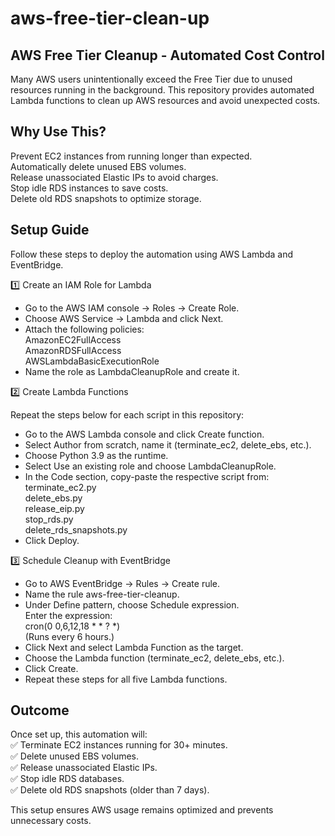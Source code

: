 # aws-free-tier-clean-up

## AWS Free Tier Cleanup - Automated Cost Control
Many AWS users unintentionally exceed the Free Tier due to unused resources running in the background. This repository provides automated Lambda functions to clean up AWS resources and avoid unexpected costs.  

    
## Why Use This?  
Prevent EC2 instances from running longer than expected.  
Automatically delete unused EBS volumes.  
Release unassociated Elastic IPs to avoid charges.  
Stop idle RDS instances to save costs.  
Delete old RDS snapshots to optimize storage.  
  

## Setup Guide  
Follow these steps to deploy the automation using AWS Lambda and EventBridge.

1️⃣ Create an IAM Role for Lambda  
  
* Go to the AWS IAM console → Roles → Create Role.  
* Choose AWS Service → Lambda and click Next.  
* Attach the following policies:  
     AmazonEC2FullAccess  
     AmazonRDSFullAccess  
     AWSLambdaBasicExecutionRole  
* Name the role as LambdaCleanupRole and create it.  
  
2️⃣ Create Lambda Functions  
  
Repeat the steps below for each script in this repository:  

* Go to the AWS Lambda console and click Create function.  
* Select Author from scratch, name it (terminate_ec2, delete_ebs, etc.).  
* Choose Python 3.9 as the runtime.  
* Select Use an existing role and choose LambdaCleanupRole.  
* In the Code section, copy-paste the respective script from:  
    terminate_ec2.py  
    delete_ebs.py  
    release_eip.py  
    stop_rds.py  
    delete_rds_snapshots.py  
* Click Deploy.  
  
3️⃣ Schedule Cleanup with EventBridge  
* Go to AWS EventBridge → Rules → Create rule.  
* Name the rule aws-free-tier-cleanup.  
* Under Define pattern, choose Schedule expression.  
        Enter the expression:  
        cron(0 0,6,12,18 * * ? *)  
        (Runs every 6 hours.)  
* Click Next and select Lambda Function as the target.  
* Choose the Lambda function (terminate_ec2, delete_ebs, etc.).  
* Click Create.  
* Repeat these steps for all five Lambda functions.  
    
## Outcome  
Once set up, this automation will:  
✅ Terminate EC2 instances running for 30+ minutes.  
✅ Delete unused EBS volumes.  
✅ Release unassociated Elastic IPs.  
✅ Stop idle RDS databases.  
✅ Delete old RDS snapshots (older than 7 days).  
  

This setup ensures AWS usage remains optimized and prevents unnecessary costs.      
